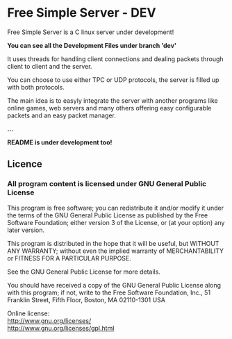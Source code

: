 Free Simple Server - DEV
========================

Free Simple Server is a C linux server under development!

__You can see all the Development Files under branch 'dev'__

It uses threads for handling client connections and dealing packets through client to client and the server.

You can choose to use either TPC or UDP protocols, the server is filled up with both protocols.

The main idea is to easyly integrate the server with another programs like online games, web servers and
many others offering easy configurable packets and an easy packet manager.

__...__

__README is under development too!__

Licence
-------

### All program content is licensed under GNU General Public License


This program is free software; you can redistribute it and/or modify
it under the terms of the GNU General Public License as published by
the Free Software Foundation; either version 3 of the License, or
(at your option) any later version.

This program is distributed in the hope that it will be useful,
but WITHOUT ANY WARRANTY; without even the implied warranty of
MERCHANTABILITY or FITNESS FOR A PARTICULAR PURPOSE.

See the GNU General Public License for more details.

You should have received a copy of the GNU General Public License
along with this program; if not, write to the Free Software Foundation,
Inc., 51 Franklin Street, Fifth Floor, Boston, MA 02110-1301  USA  

Online license:  
http://www.gnu.org/licenses/  
http://www.gnu.org/licenses/gpl.html
